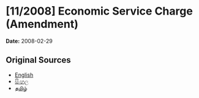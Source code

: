 # [11/2008] Economic Service Charge (Amendment)

**Date:** 2008-02-29

## Original Sources

- [English](https://documents.gov.lk/view/acts/2008/2/11-2008_E.pdf)
- [සිංහල](https://documents.gov.lk/view/acts/2008/2/11-2008_S.pdf)
- [தமிழ்](https://documents.gov.lk/view/acts/2008/2/11-2008_T.pdf)
